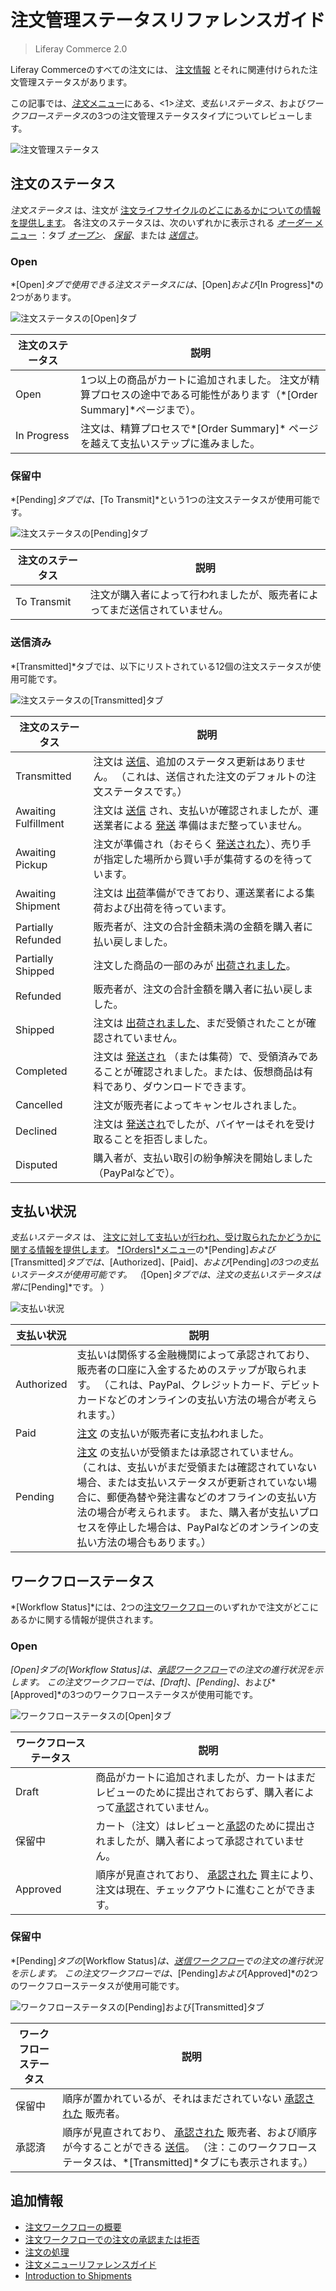 # 注文管理ステータスリファレンスガイド

> Liferay Commerce 2.0

Liferay Commerceのすべての注文には、 [注文情報](./order-information.md) とそれに関連付けられた注文管理ステータスがあります。

この記事では、[*注文*メニュー](./orders-menu-reference-guide.md)にある、<1>*注文*、*支払いステータス*、および*ワークフローステータス*の3つの注文管理ステータスタイプについてレビューします。

![注文管理ステータス](./order-management-statuses-reference-guide/images/01.png)

## 注文のステータス

*注文ステータス* は、注文が [注文ライフサイクルのどこにあるかについての情報を提供します](./order-life-cycle.md)。 各注文のステータスは、次のいずれかに表示される [*オーダー* メニュー](./orders-menu-reference-guide.md) ：タブ [*オープン*](./orders-menu-reference-guide.md#open)、 [*保留*](./orders-menu-reference-guide.md#pending)、または [*送信さ*](./orders-menu-reference-guide.md#transmitted)。

### Open

*[Open]*タブで使用できる注文ステータスには、*[Open]*および*[In Progress]*の2つがあります。

![注文ステータスの[Open]タブ](./order-management-statuses-reference-guide/images/02.png)

| 注文のステータス    | 説明                                                                    |
| ----------- | --------------------------------------------------------------------- |
| Open        | 1つ以上の商品がカートに追加されました。 注文が精算プロセスの途中である可能性があります（*[Order Summary]*ページまで）。 |
| In Progress | 注文は、精算プロセスで*[Order Summary]* ページを越えて支払いステップに進みました。                    |

### 保留中

*[Pending]*タブでは、*[To Transmit]*という1つの注文ステータスが使用可能です。

![注文ステータスの[Pending]タブ](./order-management-statuses-reference-guide/images/03.png)

| 注文のステータス    | 説明                                    |
| ----------- | ------------------------------------- |
| To Transmit | 注文が購入者によって行われましたが、販売者によってまだ送信されていません。 |

### 送信済み

*[Transmitted]*タブでは、以下にリストされている12個の注文ステータスが使用可能です。

![注文ステータスの[Transmitted]タブ](./order-management-statuses-reference-guide/images/04.png)

| 注文のステータス             | 説明                                                                                                                                             |
| -------------------- | ---------------------------------------------------------------------------------------------------------------------------------------------- |
| Transmitted          | 注文は [送信](./processing-an-order.md#commerce-20-and-below)、追加のステータス更新はありません。 （これは、送信された注文のデフォルトの注文ステータスです。）                                      |
| Awaiting Fulfillment | 注文は [送信](./processing-an-order.md#commerce-20-and-below) され、支払いが確認されましたが、運送業者による [発送](../shipments/introduction-to-shipments.md) 準備はまだ整っていません。 |
| Awaiting Pickup      | 注文が準備され（おそらく [発送された](../shipments/introduction-to-shipments.md)）、売り手が指定した場所から買い手が集荷するのを待っています。                                                 |
| Awaiting Shipment    | 注文は [出荷](../shipments/introduction-to-shipments.md)準備ができており、運送業者による集荷および出荷を待っています。                                                             |
| Partially Refunded   | 販売者が、注文の合計金額未満の金額を購入者に払い戻しました。                                                                                                                 |
| Partially Shipped    | 注文した商品の一部のみが [出荷されました](../shipments/introduction-to-shipments.md)。                                                                             |
| Refunded             | 販売者が、注文の合計金額を購入者に払い戻しました。                                                                                                                      |
| Shipped              | 注文は [出荷されました](../shipments/introduction-to-shipments.md)、まだ受領されたことが確認されていません。                                                                  |
| Completed            | 注文は [発送され](../shipments/introduction-to-shipments.md) （または集荷）で、受領済みであることが確認されました。または、仮想商品は有料であり、ダウンロードできます。                                    |
| Cancelled            | 注文が販売者によってキャンセルされました。                                                                                                                          |
| Declined             | 注文は [発送され](../shipments/introduction-to-shipments.md)でしたが、バイヤーはそれを受け取ることを拒否しました。                                                               |
| Disputed             | 購入者が、支払い取引の紛争解決を開始しました（PayPalなどで）。                                                                                                             |

## 支払い状況

*支払いステータス* は、 [注文に対して支払いが行われ、受け取られたかどうかに関する情報を提供します](./processing-an-order.md)。 [*[Orders]*メニュー](./orders-menu-reference-guide.md)の*[Pending]*および*[Transmitted]*タブでは、*[Authorized]*、*[Paid]*、および*[Pending]*の3つの支払いステータスが使用可能です。 （*[Open]*タブでは、注文の支払いステータスは常に*[Pending]*です。 ）

![支払い状況](./order-management-statuses-reference-guide/images/05.png)

| 支払い状況      | 説明                                                                                                                                                                                             |
| ---------- | ---------------------------------------------------------------------------------------------------------------------------------------------------------------------------------------------- |
| Authorized | 支払いは関係する金融機関によって承認されており、販売者の口座に入金するためのステップが取られます。 （これは、PayPal、クレジットカード、デビットカードなどのオンラインの支払い方法の場合が考えられます。）                                                                                       |
| Paid       | [注文](./processing-an-order.md) の支払いが販売者に支払われました。                                                                                                                                               |
| Pending    | [注文](./processing-an-order.md) の支払いが受領または承認されていません。 （これは、支払いがまだ受領または確認されていない場合、または支払いステータスが更新されていない場合に、郵便為替や発注書などのオフラインの支払い方法の場合が考えられます。 また、購入者が支払いプロセスを停止した場合は、PayPalなどのオンラインの支払い方法の場合もあります。） |

## ワークフローステータス

*[Workflow Status]*には、2つの[注文ワークフロー](../order-workflows/introduction-to-order-workflows.md)のいずれかで注文がどこにあるかに関する情報が提供されます。

### Open

*[Open]*タブの*[Workflow Status]*は、[*承認ワークフロー*](../order-workflows/introduction-to-order-workflows.md#approval-workflow-buyer-side-cart-approval-only)での注文の進行状況を示します。 この注文ワークフローでは、*[Draft]*、*[Pending]*、および*[Approved]*の3つのワークフローステータスが使用可能です。

![ワークフローステータスの[Open]タブ](./order-management-statuses-reference-guide/images/06.png)

| ワークフローステータス | 説明                                                                                                                                 |
| ----------- | ---------------------------------------------------------------------------------------------------------------------------------- |
| Draft       | 商品がカートに追加されましたが、カートはまだレビューのために提出されておらず、購入者によって[承認](../order-workflows/approving-or-rejecting-orders-in-order-workflows.md)されていません。 |
| 保留中         | カート（注文）はレビューと[承認](../order-workflows/approving-or-rejecting-orders-in-order-workflows.md)のために提出されましたが、購入者によって承認されていません。            |
| Approved    | 順序が見直されており、 [承認された](../order-workflows/approving-or-rejecting-orders-in-order-workflows.md) 買主により、注文は現在、チェックアウトに進むことができます。         |

### 保留中

*[Pending]*タブの*[Workflow Status]*は、[*送信ワークフロー*](../order-workflows/introduction-to-order-workflows.md#transmission-workflow-seller-side-order-approval-only)での注文の進行状況を示します。 この注文ワークフローでは、*[Pending]*および*[Approved]*の2つのワークフローステータスが使用可能です。

![ワークフローステータスの[Pending]および[Transmitted]タブ](./order-management-statuses-reference-guide/images/07.png)

| ワークフローステータス | 説明                                                                                                                                                                                                                  |
| ----------- | ------------------------------------------------------------------------------------------------------------------------------------------------------------------------------------------------------------------- |
| 保留中         | 順序が置かれているが、それはまだされていない [承認された](../order-workflows/approving-or-rejecting-orders-in-order-workflows.md) 販売者。                                                                                                         |
| 承認済         | 順序が見直されており、 [承認された](../order-workflows/approving-or-rejecting-orders-in-order-workflows.md) 販売者、および順序が今することができる [送信](./processing-an-order.md#commerce-20-and-below)。 （注：このワークフローステータスは、*[Transmitted]*タブにも表示されます。） |

## 追加情報

  - [注文ワークフローの概要](../order-workflows/introduction-to-order-workflows.md)
  - [注文ワークフローでの注文の承認または拒否](../order-workflows/approving-or-rejecting-orders-in-order-workflows.md)
  - [注文の処理](./processing-an-order.md)
  - [注文メニューリファレンスガイド](./orders-menu-reference-guide.md)
  - [Introduction to Shipments](../shipments/introduction-to-shipments.md)

